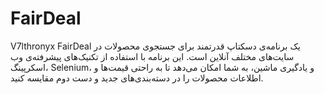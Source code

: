# FairDeal
V7lthronyx FairDeal یک برنامه‌ی دسکتاپ قدرتمند برای جستجوی محصولات در سایت‌های مختلف آنلاین است. این برنامه با استفاده از تکنیک‌های پیشرفته‌ی وب اسکرپینگ، Selenium، و یادگیری ماشین، به شما امکان می‌دهد تا به راحتی قیمت‌ها و اطلاعات محصولات را در دسته‌بندی‌های جدید و دست دوم مقایسه کنید.
